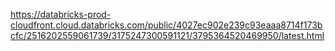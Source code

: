 https://databricks-prod-cloudfront.cloud.databricks.com/public/4027ec902e239c93eaaa8714f173bcfc/2516202559061739/3175247300591121/3795364520469950/latest.html

